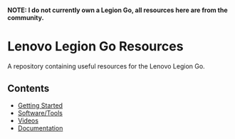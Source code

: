 #### NOTE: I do not currently own a Legion Go, all resources here are from the community.
# Lenovo Legion Go Resources
A repository containing useful resources for the Lenovo Legion Go.

## Contents
- [Getting Started](GETTING-STARTED.md)
- [Software/Tools](SOFTWARE.md)
- [Videos](VIDEOS.md)
- [Documentation](DOCUMENTATION.md)
